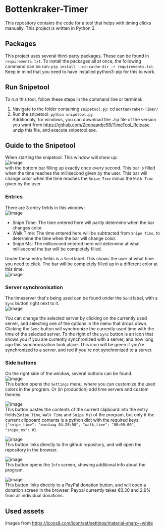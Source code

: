 # Bottenkraker-Timer
This repository contains the code for a tool that helps with timing clicks manually. This project is written in Python 3.

## Packages
This project uses several third-party packages. These can be found in ```requirements.txt```. To install the packages all at once, the following command can be run: ```pip install --no-cache-dir -r requirements.txt```. Keep in mind that you need to have installed python3-pip for this to work.

## Run Snipetool
To run this tool, follow these steps in the command line or terminal:
1. Navigate to the folder containing ```snipetool.py```: cd ```Bottenkraker-Timer/```
2. Run the snipetool: ```python snipetool.py```\
Additionaly, for windows, you can download the .zip file of the version you want from https://github.com/Zeepaardje98/TimeTool_Release. unzip this file, and execute snipetool.exe.

## Guide to the Snipetool
When starting the snipetool. This window will show up:\
![image](https://user-images.githubusercontent.com/46892835/122901887-485e9500-d34e-11eb-8699-02505563765f.png)\
with the bottom bar filling up exactly once every second. This bar is filled when the time reaches the millisecond given by the user. This bar will change color when the time reaches the ```Snipe Time``` minus the ```Walk Time``` given by the user.

### Entries
There are 3 entry fields in this window:\
![image](https://user-images.githubusercontent.com/46892835/122903609-db4bff00-d34f-11eb-8e45-d49ebe14e2bf.png)
- Snipe Time: The time entered here will partly determine when the bar changes color.
- Walk Time: The time entered here will be subtracted from ```Snipe Time```, to determine the time when the bar will change color.
- Snipe Ms: The millisecond entered here will determine at what millisecond the bar will be completely filled.

Under these entry fields is a ```Send``` label. This shows the user at what time you need to click. The bar will be completely filled up in a different color at this time.\
![image](https://user-images.githubusercontent.com/46892835/122904296-7d6be700-d350-11eb-861a-5774d261fdf9.png)

### Server synchronisation
The timeserver that's being used can be found under the ```Send``` label, with a ```Sync``` button right next to it.\
![image](https://user-images.githubusercontent.com/46892835/122905149-42b67e80-d351-11eb-846c-6b26be228614.png)

You can change the selected server by clicking on the currently used server, and selecting one of the options in the menu that drops down. Clicking the ```Sync``` button will synchronize the currently used time with the time of the selected server. To the right of the ```Sync``` button is an icon that shows you if you are currently synchronized with a server, and how long ago this synchronization took place. This icon will be green if you're synchronized to a server, and red if you're not synchronized to a server.

### Side buttons
On the right side of the window, several buttons can be found.\
![image](https://github.com/Zeepaardje98/Bottenkraker-Timer/blob/main/images/settings_light.png)\
This button opens the ```Settings``` menu, where you can customize the used colors in the program. Or (in production) add time servers and custom themes.

![image](https://github.com/Zeepaardje98/Bottenkraker-Timer/blob/main/images/upload_light.png)\
This button pastes the contents of the current clipboard into the entry fields(```Snipe Time```, ```Walk Time``` and ```Snipe Ms```) of the program, but only if the current clipboard contents is a python dict with the required keys: ```{"snipe_time": "vandaag 04:20:00", "walk_time": "00:00:00", "snipe_ms": 0}```.

![image](https://github.com/Zeepaardje98/Bottenkraker-Timer/blob/main/images/Ghub_logo_light.png)\
This button links directly to the github repository, and will open the repository in the browser.

![image](https://github.com/Zeepaardje98/Bottenkraker-Timer/blob/main/images/info_light.png)\
This button opens the ```Info``` screen, showing additional info about the program.

![image](https://github.com/Zeepaardje98/Bottenkraker-Timer/blob/main/images/donate_light.png)\
This button links directly to a PayPal donation button, and will open a donation screen in the browser. Paypal currently takes €0.30 and 2.9% from all individual donations.

## Used assets
images from https://icons8.com/icon/set/settings/material-sharp--white
